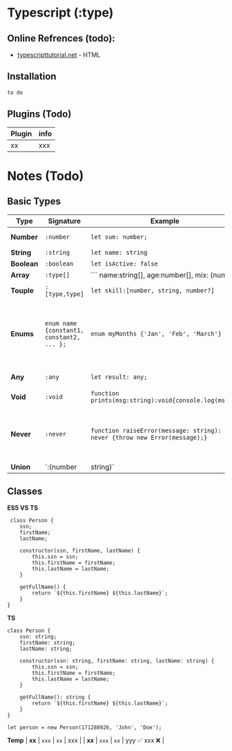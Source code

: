 # Typescript (:type)

## Online Refrences (todo):
- [typescripttutorial.net](https://www.typescripttutorial.net/) - HTML


## Installation



```sh
to do
```

## Plugins (Todo)

| Plugin | info |
| ------ | ------ |
| xx | xxx  |

# Notes (Todo)
## Basic Types 
| Type | Signature | Example | Read me |
| ------ | ------ | ------ | ------ |
| **Number** | `:number`  | `let sum: number;` | int, float, +ve. -ve All numbers  |
| **String** | `:string`  | `let name: string` | String  |
| **Boolean** | `:boolean`  | `let isActive: false` | True or False  |
| **Array** | `:type[]`  | ``` name:string[], age:number[], mix: (number|string)[]``` | ['a','b'] , [1,2,3], [1,'a',3]  |
| **Touple** | `:[type,type]`  | `let skill:[number, string, number?]` | fixed elems, order important,  `?` Optional  |
| **Enums** | `enum name {constant1, constant2, ... };`  | `enum myMonths {'Jan', 'Feb', 'March'}` | index from 0, `enum myMonths {    Jan = 1, ...` will start from 1 ,`isItSummer(month: myMonths) { }` can be accessed `isItSummer(month.Jan) Or isItSummer(0)` |
| **Any** | `:any`  | `let result: any;` | don’t know its type at the time of writing  |
| **Void** | `:void`  | `function prints(msg:string):void{console.log(msg);}` | If does not have any return type  |
| **Never** | `:never`  | `function raiseError(message: string): never {throw new Error(message);}` | type that contains no values. Because of this, you cannot assign any value to a variable with a never type  |
| **Union** | `:(number|string)`  | `let result:number|string` | parameter that is either a number or a string |


## Classes
**ES5 VS TS**
```
 class Person {
    ssn;
    firstName;
    lastName;

    constructor(ssn, firstName, lastName) {
        this.ssn = ssn;
        this.firstName = firstName;
        this.lastName = lastName;
    }

    getFullName() {
        return `${this.firstName} ${this.lastName}`;
    }
}
```
**TS**
```
class Person {
    ssn: string;
    firstName: string;
    lastName: string;

    constructor(ssn: string, firstName: string, lastName: string) {
        this.ssn = ssn;
        this.firstName = firstName;
        this.lastName = lastName;
    }

    getFullName(): string {
        return `${this.firstName} ${this.lastName}`;
    }
}
```
```
let person = new Person(171280926, 'John', 'Doe');
```
**Temp**
| **xx** | `xxx`  | `xx` |  xxx |
| **xx** | `xxx`  | `xx` | yyy ✅ xxx ❌  |
